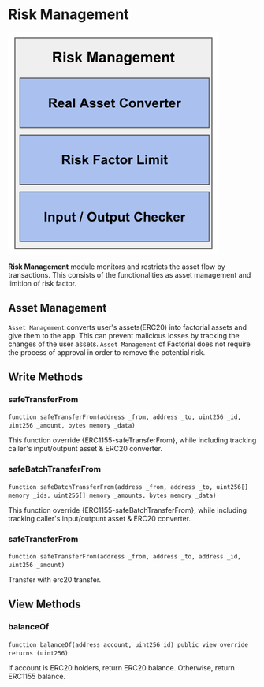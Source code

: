 # Risk Management

![Risk Management Module](../../images/risk.png)

**Risk Management** module monitors and restricts the asset flow by transactions.
This consists of the functionalities as asset management and limition of risk factor.

## Asset Management

`Asset Management` converts user's assets(ERC20) into factorial assets and give them to the app.
This can prevent malicious losses by tracking the changes of the user assets.
`Asset Management` of Factorial does not require the process of approval in order to remove the potential risk.

## Write Methods

### safeTransferFrom

`function safeTransferFrom(address _from, address _to, uint256 _id, uint256 _amount, bytes memory _data)`

This function override {ERC1155-safeTransferFrom}, while including tracking caller's input/outpunt asset & ERC20 converter.

### safeBatchTransferFrom

`function safeBatchTransferFrom(address _from, address _to, uint256[] memory _ids, uint256[] memory _amounts, bytes memory _data)`

This function override {ERC1155-safeBatchTransferFrom}, while including tracking caller's input/outpunt asset & ERC20 converter.

### safeTransferFrom

`function safeTransferFrom(address _from, address _to, address _id, uint256 _amount)`

Transfer with erc20 transfer.

## View Methods

### balanceOf

`function balanceOf(address account, uint256 id) public view override returns (uint256)`

If account is ERC20 holders, return ERC20 balance. Otherwise, return ERC1155 balance.

